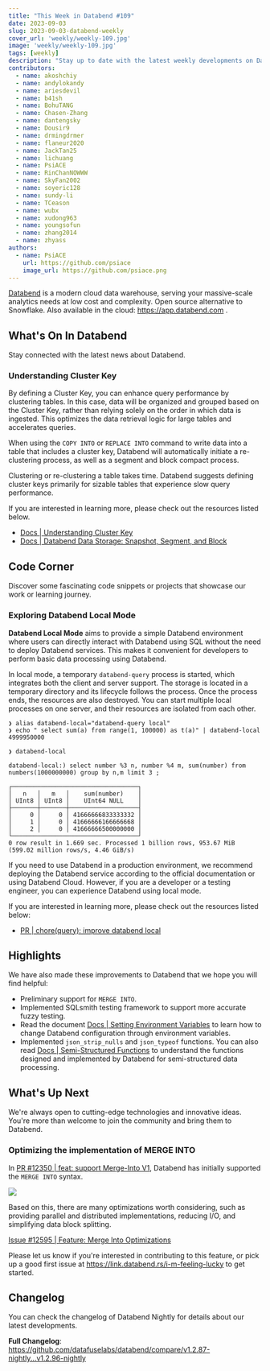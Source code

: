 ```yaml
---
title: "This Week in Databend #109"
date: 2023-09-03
slug: 2023-09-03-databend-weekly
cover_url: 'weekly/weekly-109.jpg'
image: 'weekly/weekly-109.jpg'
tags: [weekly]
description: "Stay up to date with the latest weekly developments on Databend!"
contributors:
  - name: akoshchiy
  - name: andylokandy
  - name: ariesdevil
  - name: b41sh
  - name: BohuTANG
  - name: Chasen-Zhang
  - name: dantengsky
  - name: Dousir9
  - name: drmingdrmer
  - name: flaneur2020
  - name: JackTan25
  - name: lichuang
  - name: PsiACE
  - name: RinChanNOWWW
  - name: SkyFan2002
  - name: soyeric128
  - name: sundy-li
  - name: TCeason
  - name: wubx
  - name: xudong963
  - name: youngsofun
  - name: zhang2014
  - name: zhyass
authors:
  - name: PsiACE
    url: https://github.com/psiace
    image_url: https://github.com/psiace.png
---
```


[Databend](https://github.com/datafuselabs/databend) is a modern cloud data warehouse, serving your massive-scale analytics needs at low cost and complexity. Open source alternative to Snowflake. Also available in the cloud: <https://app.databend.com> .

## What's On In Databend

Stay connected with the latest news about Databend.

### Understanding Cluster Key

By defining a Cluster Key, you can enhance query performance by clustering tables. In this case, data will be organized and grouped based on the Cluster Key, rather than relying solely on the order in which data is ingested. This optimizes the data retrieval logic for large tables and accelerates queries.

When using the `COPY INTO` or `REPLACE INTO` command to write data into a table that includes a cluster key, Databend will automatically initiate a re-clustering process, as well as a segment and block compact process.

Clustering or re-clustering a table takes time. Databend suggests defining cluster keys primarily for sizable tables that experience slow query performance.

If you are interested in learning more, please check out the resources listed below.

- [Docs | Understanding Cluster Key](https://databend.rs/doc/sql-commands/ddl/clusterkey/)
- [Docs | Databend Data Storage: Snapshot, Segment, and Block](https://databend.rs/doc/sql-commands/ddl/clusterkey/)

## Code Corner

Discover some fascinating code snippets or projects that showcase our work or learning journey.

### Exploring Databend Local Mode

**Databend Local Mode** aims to provide a simple Databend environment where users can directly interact with Databend using SQL without the need to deploy Databend services. This makes it convenient for developers to perform basic data processing using Databend.

In local mode, a temporary `databend-query` process is started, which integrates both the client and server support. The storage is located in a temporary directory and its lifecycle follows the process. Once the process ends, the resources are also destroyed. You can start multiple local processes on one server, and their resources are isolated from each other.

```sql!
❯ alias databend-local="databend-query local"
❯ echo " select sum(a) from range(1, 100000) as t(a)" | databend-local
4999950000

❯ databend-local

databend-local:) select number %3 n, number %4 m, sum(number) from numbers(1000000000) group by n,m limit 3 ;

┌───────────────────────────────────┐
│   n   │   m   │    sum(number)    │
│ UInt8 │ UInt8 │    UInt64 NULL    │
├───────┼───────┼───────────────────┤
│     0 │     0 │ 41666666833333332 │
│     1 │     0 │ 41666666166666668 │
│     2 │     0 │ 41666666500000000 │
└───────────────────────────────────┘
0 row result in 1.669 sec. Processed 1 billion rows, 953.67 MiB (599.02 million rows/s, 4.46 GiB/s)
```

If you need to use Databend in a production environment, we recommend deploying the Databend service according to the official documentation or using Databend Cloud. However, if you are a developer or a testing engineer, you can experience Databend using local mode.

If you are interested in learning more, please check out the resources listed below:

- [PR | chore(query): improve databend local](https://github.com/datafuselabs/databend/pull/12659)

## Highlights

We have also made these improvements to Databend that we hope you will find helpful:

- Preliminary support for `MERGE INTO`.
- Implemented SQLsmith testing framework to support more accurate fuzzy testing.
- Read the document [Docs | Setting Environment Variables](https://databend.rs/doc/deploy/node-config/environment-variables) to learn how to change Databend configuration through environment variables.
- Implemented `json_strip_nulls` and `json_typeof` functions. You can also read [Docs | Semi-Structured Functions](https://databend.rs/doc/reference/functions/variant-functions) to understand the functions designed and implemented by Databend for semi-structured data processing.

## What's Up Next

We're always open to cutting-edge technologies and innovative ideas. You're more than welcome to join the community and bring them to Databend.

### Optimizing the implementation of MERGE INTO

In [PR #12350 | feat: support Merge-Into V1](https://github.com/datafuselabs/databend/pull/12350), Databend has initially supported the `MERGE INTO` syntax.

![](/img/blog/merge-into.png)

Based on this, there are many optimizations worth considering, such as providing parallel and distributed implementations, reducing I/O, and simplifying data block splitting.

[Issue #12595 | Feature: Merge Into Optimizations](https://github.com/datafuselabs/databend/issues/12595)

Please let us know if you're interested in contributing to this feature, or pick up a good first issue at <https://link.databend.rs/i-m-feeling-lucky> to get started.

## Changelog

You can check the changelog of Databend Nightly for details about our latest developments.

**Full Changelog**: <https://github.com/datafuselabs/databend/compare/v1.2.87-nightly...v1.2.96-nightly>
